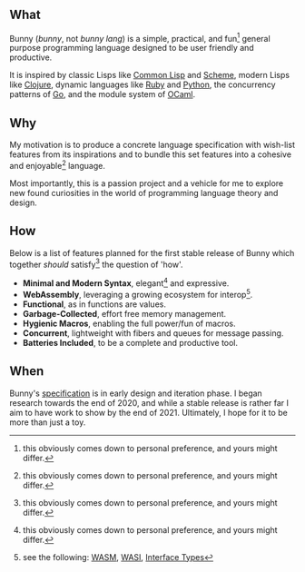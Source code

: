 ## What

Bunny (_bunny_, not _bunny lang_) is a simple, practical, and fun[^1] general purpose programming language designed to be user friendly and productive. 

It is inspired by classic Lisps like [Common Lisp](https://common-lisp.net/) and [Scheme](https://schemers.org/), modern Lisps like [Clojure](https://clojure.org/), dynamic languages like [Ruby](https://www.ruby-lang.org/en/) and [Python](https://www.python.org/), the concurrency patterns of [Go](https://golang.org/), and the module system of [OCaml](https://ocaml.org/).

## Why

My motivation is to produce a concrete language specification with wish-list features from its inspirations and to bundle this set features into a cohesive and enjoyable[^1] language.

Most importantly, this is a passion project and a vehicle for me to explore new found curiosities in the world of programming language theory and design.

## How

Below is a list of features planned for the first stable release of Bunny which together _should_ satisfy[^1] the question of 'how'.

- **Minimal and Modern Syntax**, elegant[^1] and expressive.
- **WebAssembly**, leveraging a growing ecosystem for interop[^2].
- **Functional**, as in functions are values.
- **Garbage-Collected**, effort free memory management.
- **Hygienic Macros**, enabling the full power/fun of macros.
- **Concurrent**, lightweight with fibers and queues for message passing.
- **Batteries Included**, to be a complete and productive tool.

## When

Bunny's [specification](https://bunny-lang.org/specification/) is in early design and iteration phase. I began research towards the end of 2020, and while a stable release is rather far I aim to have work to show by the end of 2021. Ultimately, I hope for it to be more than just a toy.


[^1]: this obviously comes down to personal preference, and yours might differ.
[^2]: see the following: [WASM](https://webassembly.org), [WASI](https://wasi.dev), [Interface Types](https://hacks.mozilla.org/2019/08/webassembly-interface-types/)
